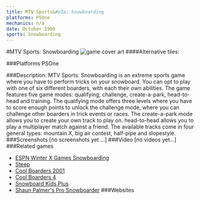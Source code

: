 ```yaml
---
title: MTV Sports&#x3a; Snowboarding
platforms: PSOne
mechanics: n/a
date: October 1999
sports: Snowboarding
---
```

#MTV Sports: Snowboarding
![game cover art](//images.igdb.com/igdb/image/upload/t_cover_big/tzrluep7h1p3cghtdiql.jpg "Logo Title Text 1")
####Alternative tiles:

###Platforms
PSOne

###Description:
MTV Sports: Snowboarding is an extreme sports game where you have to perform tricks on your snowboard. You can opt to play with one of six different boarders, with each their own abilities. The game features five game modes: qualifying, challenge, create-a-park, head-to-head and training. The qualifying mode offers three levels where you have to score enough points to unlock the challenge mode, where you can challenge other boarders in trick events or races. The create-a-park mode allows you to create your own track to play on. head-to-head allows you to play a multiplayer match against a friend. The available tracks come in four general types: mountain X, big air contest, half-pipe and slopestyle.
###Screenshots
[no screenshots yet ...]
###Video
[no videos yet...]
###Related games
* [ESPN Winter X Games Snowboarding](/games/espn-winter-x-games-snowboarding-43373/)
* [Steep](/games/steep-19554/)
* [Cool Boarders 2001](/games/cool-boarders-2001-26135/)
* [Cool Boarders 4](/games/cool-boarders-4-26131/)
* [Snowboard Kids Plus](/games/snowboard-kids-plus-72103/)
* [Shaun Palmer's Pro Snowboarder](/games/shaun-palmer-s-pro-snowboarder-3995/)
###Websites

